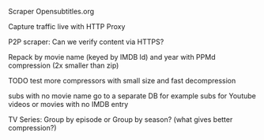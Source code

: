 Scraper Opensubtitles.org

Capture traffic live with HTTP Proxy

P2P scraper:
Can we verify content via HTTPS?

Repack by movie name
(keyed by IMDB ld)
and year
with PPMd compression
(2x smaller than zip)

TODO test more compressors
with small size
and fast decompression

subs with nо movie name
go to a separate DB
for example subs for Youtube videos
or movies with no IMDB entry

TV Series:
Group by episode or
Group by season?
(what gives better compression?)
